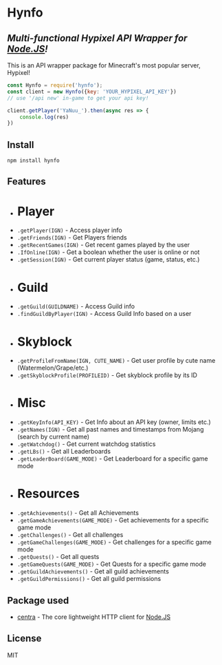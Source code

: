 # Hynfo
## _Multi-functional Hypixel  API Wrapper for [Node.JS]!_
This is an API wrapper package for Minecraft's most popular server, Hypixel! 


```javascript
const Hynfo = require('hynfo');
const client = new Hynfo({key: 'YOUR_HYPIXEL_API_KEY'})
// use '/api new' in-game to get your api key!

client.getPlayer('YaNuu_').then(async res => {
    console.log(res)
})
```

## Install
`npm install hynfo`

## Features
- # Player
- `.getPlayer(IGN)` - Access player info 
- `.getFriends(IGN)` - Get Players friends
- `.getRecentGames(IGN)` - Get recent games played by the user
- `.IfOnline(IGN)` - Get a boolean whether the user is online or not
- `.getSession(IGN)` - Get current player status (game, status, etc.)
- # Guild
- `.getGuild(GUILDNAME)` - Access Guild info
- `.findGuildByPlayer(IGN)` - Access Guild Info based on a user
- # Skyblock
-  `.getProfileFromName(IGN, CUTE_NAME)` - Get user profile by cute name (Watermelon/Grape/etc.) 
-  `.getSkyblockProfile(PROFILEID)` - Get skyblock profile by its ID
- # Misc
- `.getKeyInfo(API_KEY)` - Get Info about an API key (owner, limits etc.)
- `.getNames(IGN)` - Get all past names and timestamps from Mojang (search by current name)
-   `.getWatchdog()` - Get current watchdog statistics
- `.getLBs()` - Get all Leaderboards
- `.getLeaderBoard(GAME_MODE)` - Get Leaderboard for a specific game mode
- # Resources
- `.getAchievements()` - Get all Achievements
- `.getGameAchievements(GAME_MODE)` - Get achievements for a specific game mode
- `.getChallenges()` - Get all challenges
- `.getGameChallenges(GAME_MODE)` - Get challenges for a specific game mode
- `.getQuests()` - Get all quests
- `.getGameQuests(GAME_MODE)` - Get Quests for a specific game mode
- `.getGuildAchievements()` - Get all guild achievements
- `.getGuildPermissions()` - Get all guild permissions

## Package used
- [centra] - The core lightweight HTTP client for [Node.JS]





## License

MIT

   [node.js]: <http://nodejs.org>
   [centra]: <https://www.npmjs.com/package/centra>
